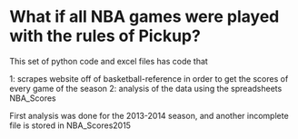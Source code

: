 # What if all NBA games were played with the rules of Pickup?

This set of python code and excel files has code that

1: scrapes website off of basketball-reference in order to get the scores of every game of the season
2: analysis of the data using the spreadsheets NBA_Scores

First analysis was done for the 2013-2014 season, and another incomplete file is stored in NBA_Scores2015

